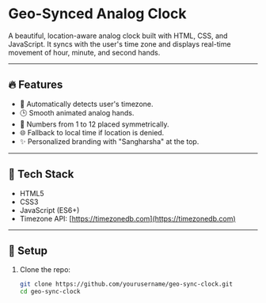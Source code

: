 # Geo-Synced Analog Clock

A beautiful, location-aware analog clock built with HTML, CSS, and JavaScript. It syncs with the user's time zone and displays real-time movement of hour, minute, and second hands.

---

## 🔥 Features

- 📍 Automatically detects user's timezone.
- 🕒 Smooth animated analog hands.
- 🔢 Numbers from 1 to 12 placed symmetrically.
- 🌐 Fallback to local time if location is denied.
- ✨ Personalized branding with "Sangharsha" at the top.

---

## 🧰 Tech Stack

- HTML5
- CSS3
- JavaScript (ES6+)
- Timezone API: [https://timezonedb.com](https://timezonedb.com)

---

## 🚀 Setup

1. Clone the repo:
   ```bash
   git clone https://github.com/yourusername/geo-sync-clock.git
   cd geo-sync-clock
